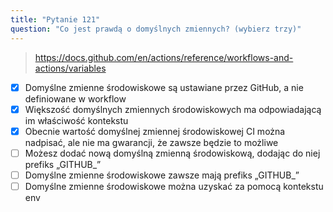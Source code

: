 ```yaml
---
title: "Pytanie 121"
question: "Co jest prawdą o domyślnych zmiennych? (wybierz trzy)"
---
```


> https://docs.github.com/en/actions/reference/workflows-and-actions/variables
- [x] Domyślne zmienne środowiskowe są ustawiane przez GitHub, a nie definiowane w workflow
- [x] Większość domyślnych zmiennych środowiskowych ma odpowiadającą im właściwość kontekstu
- [x] Obecnie wartość domyślnej zmiennej środowiskowej CI można nadpisać, ale nie ma gwarancji, że zawsze będzie to możliwe
- [ ] Możesz dodać nową domyślną zmienną środowiskową, dodając do niej prefiks „GITHUB_”
- [ ] Domyślne zmienne środowiskowe zawsze mają prefiks „GITHUB_”
- [ ] Domyślne zmienne środowiskowe można uzyskać za pomocą kontekstu env
